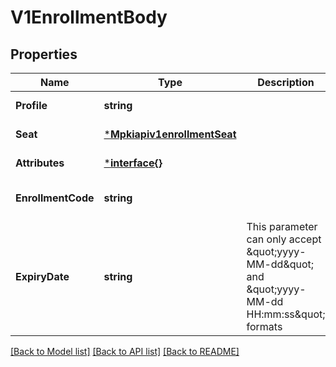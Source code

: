 # V1EnrollmentBody

## Properties
Name | Type | Description | Notes
------------ | ------------- | ------------- | -------------
**Profile** | **string** |  | [default to null]
**Seat** | [***Mpkiapiv1enrollmentSeat**](mpkiapiv1enrollment_seat.md) |  | [default to null]
**Attributes** | [***interface{}**](interface{}.md) |  | [default to null]
**EnrollmentCode** | **string** |  | [optional] [default to null]
**ExpiryDate** | **string** | This parameter can only accept \&quot;yyyy-MM-dd\&quot; and \&quot;yyyy-MM-dd HH:mm:ss\&quot; formats | [optional] [default to null]

[[Back to Model list]](../README.md#documentation-for-models) [[Back to API list]](../README.md#documentation-for-api-endpoints) [[Back to README]](../README.md)

